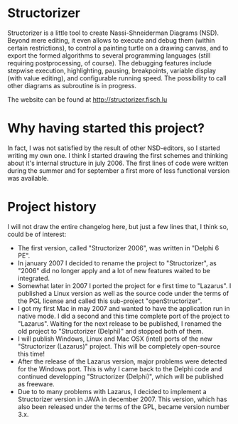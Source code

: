 # Structorizer

Structorizer is a little tool to create Nassi-Shneiderman Diagrams (NSD).
Beyond mere editing, it even allows to execute and debug them (within certain restrictions), to control a painting turtle on a drawing canvas, and to export the formed algorithms to several programming languages (still requiring postprocessing, of course).
The debugging features include stepwise execution, highlighting, pausing, breakpoints, variable display (with value editing), and configurable running speed. The possibility to call other diagrams as subroutine is in progress.

The website can be found at http://structorizer.fisch.lu


# Why having started this project?

In fact, I was not satisfied by the result of other NSD-editors, so I started writing my own one. I think I started drawing the first schemes and thinking about it\'s internal structure in july 2006. The first lines of code were written during the summer and for september a first more of less functional version was available.


# Project history

I will not draw the entire changelog here, but just a few lines that, I think so, could be of interest:

* The first version, called "Structorizer 2006", was written in "Delphi 6 PE".
* In january 2007 I decided to rename the project to "Structorizer", as "2006" did no longer apply and a lot of new features waited to be integrated.
* Somewhat later in 2007 I ported the project for e first time to "Lazarus". I published a Linux version as well as the source code under the terms of the PGL license and called this sub-project "openStructorizer".
* I got my first Mac in may 2007 and wanted to have the application run in native mode. I did a second and this time complete port of the project to "Lazarus". Waiting for the next release to be published, I renamed the old project to "Structorizer (Delphi)" and stopped both of them.
* I will publish Windows, Linux and Mac OSX (intel) ports of the new "Structorizer (Lazarus)" project. This will be completely open-source this time!
* After the release of the Lazarus version, major problems were detected for the Windows port. This is why I came back to the Delphi code and continued developping "Structorizer (Delphi)", which will be published as freeware.
* Due to to many problems with Lazarus, I decided to implement a Structorizer version in JAVA in december 2007. This version, which has also been released under the terms of the GPL, became version number 3.x.
